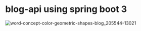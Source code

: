 # blog-api using spring boot 3
![word-concept-color-geometric-shapes-blog_205544-13021](https://user-images.githubusercontent.com/57833129/229331187-f59dc960-b943-4026-9c40-f646515d338a.jpg)
